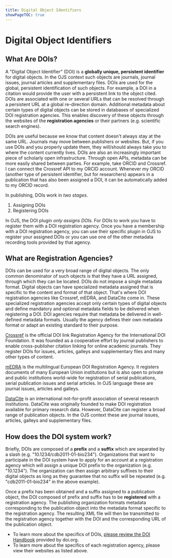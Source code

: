 ```yaml
---
title: Digital Object Identifiers
showPageTOC: true
---
```


# Digital Object Identifiers

## What Are DOIs?

A "Digital Object Identifier" (DOI) is a **globally unique, persistent identifier** for digital objects. In the OJS context such objects are journals, journal issues, journal articles and supplementary files. DOIs are used for the global, persistent identification of such objects. For example, a DOI in a citation would provide the user with a persistent link to the object cited. DOIs are associated with one or several URLs that can be resolved through a persistent URL at a global re-direction domain. Additional metadata about certain types of digital objects can be stored in databases of specialized DOI registration agencies. This enables discovery of these objects through the websites of the **registration agencies** or their partners (e.g. scientific search engines).

DOIs are useful because we know that content doesn't always stay at the same URL. Journals may move between publishers or websites. But, if you use DOIs and you properly update them, they will/should always take you to where the content currently lives. DOIs are also an increasingly important piece of scholarly open infrastructure. Through open APIs, metadata can be more easily shared between parties. For example, take ORCID and Crossref. I can connect the Crossref API to my ORCID account. Whenever my ORCID (another type of persistent identifier, but for researchers) appears in a publication that has also been assigned a DOI, it can be automatically added to my ORCID record.

In publishing, DOIs work in _two stages_.

   1. Assigning DOIs
   2. Registering DOIs

In OJS, the DOI plugin _only assigns DOIs_. For DOIs to work you have to register them with a DOI registration agency. Once you have a membership with a DOI registration agency, you can use their specific plugin in OJS to register your assigned DOIs or you can use one of the other metadata recording tools provided by that agency.

## What are Registration Agencies?

DOIs can be used for a very broad range of digital objects. The only common denominator of such objects is that they have a URL assigned, through which they can be located. DOIs do not impose a single metadata format. Digital objects can have specialized metadata assigned that is specific to the content and format of that object. That's where DOI registration agencies like Crossref, mEDRA, and DataCite come in. These specialized registration agencies accept only certain types of digital objects and define mandatory and optional metadata fields to be delivered when registering a DOI. DOI agencies require that metadata be delivered in well-defined metadata formats. Usually the agency defines their own metadata format or adapt an existing standard to their purpose.

[Crossref](https://www.crossref.org/) is the official DOI link Registration Agency for the International DOI Foundation. It was founded as a cooperative effort by journal publishers to enable cross-publisher citation linking for online academic journals. They register DOIs for issues, articles, galleys and supplementary files and many other types of content.

[mEDRA](https://www.medra.org/) is the multilingual European DOI Registration Agency. It registers documents of many European Union institutions but is also open to private and public institutions world-wide for registration of serial publications, serial publication issues and serial articles. In OJS language these are journal issues, articles and galleys.

[DataCite](https://www.datacite.org/) is an international not-for-profit association of several research institutions. DataCite was originally founded to make DOI registration available for primary research data. However, DataCite can register a broad range of publication objects. In the OJS context these are journal issues, articles, galleys and supplementary files.

## How does the DOI system work?

Briefly, DOIs are composed of a **prefix** and a **suffix** which are separated by a slash (e.g. "10.1234/cdb2011-01-bio234"). Organizations that want to participate in the DOI system have to apply for an account at a registration agency which will assign a unique DOI prefix to the organization (e.g. "10.1234"). The organization can then assign arbitrary suffixes to their digital objects as long as they guarantee that no suffix will be repeated (e.g. "cdb2011-01-bio234" in the above example).

Once a prefix has been obtained and a suffix assigned to a publication object, the DOI composed of prefix and suffix has to be **registered** with a registration agency. The publishing organization formats metadata corresponding to the publication object into the metadata format specific to the registration agency. The resulting XML file will then be transmitted to the registration agency together with the DOI and the corresponding URL of the publication object.

- To learn more about the specifics of DOIs, [please review the DOI Handbook](https://www.doi.org/hb.html) provided by doi.org.
- To learn more about the specifics of each registration agency, please view their websites as listed above. 
